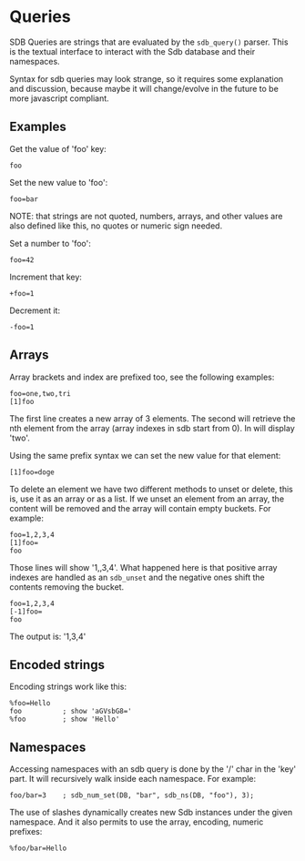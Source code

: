 Queries
=======

SDB Queries are strings that are evaluated by the `sdb_query()` parser. This is the textual interface to interact with the Sdb database and their namespaces.

Syntax for sdb queries may look strange, so it requires some explanation and discussion, because maybe it will change/evolve in the future to be more javascript compliant.

Examples
--------

Get the value of 'foo' key:

    foo

Set the new value to 'foo':

    foo=bar

NOTE: that strings are not quoted, numbers, arrays, and other values are also defined like this, no quotes or numeric sign needed.

Set a number to 'foo':

    foo=42

Increment that key:

    +foo=1

Decrement it:

    -foo=1

Arrays
------

Array brackets and index are prefixed too, see the following examples:

    foo=one,two,tri
    [1]foo

The first line creates a new array of 3 elements. The second will retrieve the nth element from the array (array indexes in sdb start from 0). In will display 'two'.

Using the same prefix syntax we can set the new value for that element:

    [1]foo=doge

To delete an element we have two different methods to unset or delete, this is, use it as an array or as a list. If we unset an element from an array, the content will be removed and the array will contain empty buckets. For example:

    foo=1,2,3,4
    [1]foo=
    foo

Those lines will show '1,,3,4'. What happened here is that positive array indexes are handled as an `sdb_unset` and the negative ones shift the contents removing the bucket.

    foo=1,2,3,4
    [-1]foo=
    foo

The output is: '1,3,4'

Encoded strings
---------------

Encoding strings work like this:

    %foo=Hello
    foo          ; show 'aGVsbG8='
    %foo         ; show 'Hello'

Namespaces
----------

Accessing namespaces with an sdb query is done by the '/' char in the 'key' part. It will recursively walk inside each namespace. For example:

    foo/bar=3    ; sdb_num_set(DB, "bar", sdb_ns(DB, "foo"), 3);

The use of slashes dynamically creates new Sdb instances under the given namespace. And it also permits to use the array, encoding, numeric prefixes:

    %foo/bar=Hello
